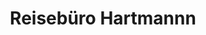 ---
title: "Reisebüro Hartmannn"
url: /buchholz-in-der-nordheide/reisebuero-hartmannn/
shop: Reisebüro
---